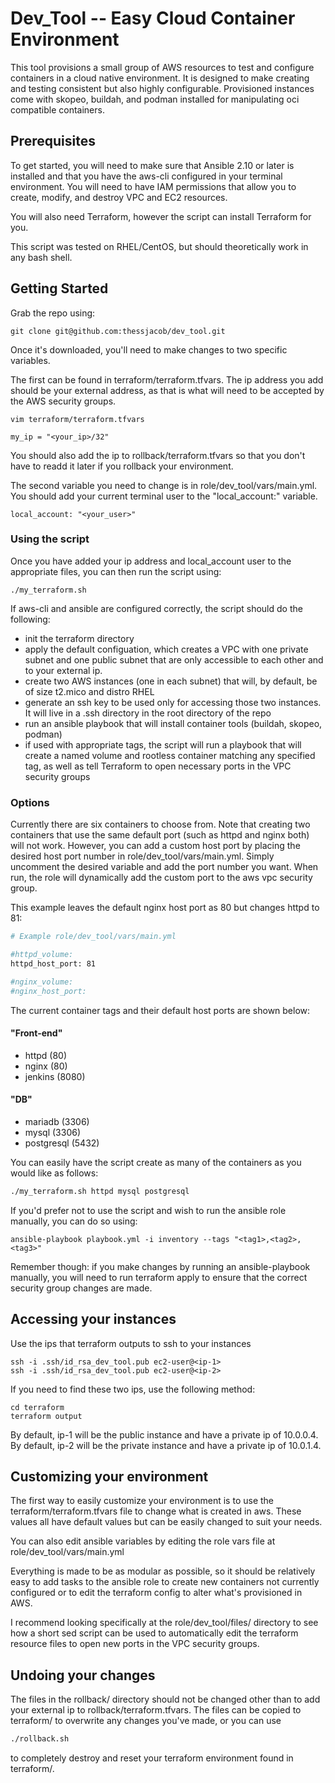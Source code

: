 # Dev_Tool -- Easy Cloud Container Environment

This tool provisions a small group of AWS resources to test and configure containers in a cloud native environment. It is designed to make creating and testing consistent but also highly configurable. Provisioned instances come with skopeo, buildah, and podman installed for manipulating oci compatible containers.


## Prerequisites
To get started, you will need to make sure that Ansible 2.10 or later is installed and that you have the aws-cli configured in your terminal environment. You will need to have IAM permissions that allow you to create, modify, and destroy VPC and EC2 resources.

You will also need Terraform, however the script can install Terraform for you.

This script was tested on RHEL/CentOS, but should theoretically work in any bash shell.


## Getting Started

Grab the repo using:
```
git clone git@github.com:thessjacob/dev_tool.git
```

Once it's downloaded, you'll need to make changes to two specific variables. 

The first can be found in terraform/terraform.tfvars. The ip address you add should be your external address, as that is what will need to be accepted by the AWS security groups.
```
vim terraform/terraform.tfvars

my_ip = "<your_ip>/32"
```
You should also add the ip to rollback/terraform.tfvars so that you don't have to readd it later if you rollback your environment.

The second variable you need to change is in role/dev_tool/vars/main.yml. You should add your current terminal user to the "local_account:" variable.
```
local_account: "<your_user>"
```

### Using the script

Once you have added your ip address and local_account user to the appropriate files, you can then run the script using:

```
./my_terraform.sh
```

If aws-cli and ansible are configured correctly, the script should do the following:
- init the terraform directory
- apply the default configuation, which creates a VPC with one private subnet and one public subnet that are only accessible to each other and to your external ip.
- create two AWS instances (one in each subnet) that will, by default, be of size t2.mico and distro RHEL
- generate an ssh key to be used only for accessing those two instances. It will live in a .ssh directory in the root directory of the repo
- run an ansible playbook that will install container tools (buildah, skopeo, podman)
- if used with appropriate tags, the script will run a playbook that will create a named volume and rootless container matching any specified tag, as well as tell Terraform to open necessary ports in the VPC security groups


### Options

Currently there are six containers to choose from. Note that creating two containers that use the same default port (such as httpd and nginx both) will not work. However, you can add a custom host port by placing the desired host port number in role/dev_tool/vars/main.yml. Simply uncomment the desired variable and add the port number you want. When run, the role will dynamically add the custom port to the aws vpc security group.

This example leaves the default nginx host port as 80 but changes httpd to 81:
``` sh
# Example role/dev_tool/vars/main.yml

#httpd_volume:
httpd_host_port: 81

#nginx_volume:
#nginx_host_port:
```
The current container tags and their default host ports are shown below:

#### "Front-end"
- httpd     (80)
- nginx     (80)
- jenkins   (8080)

#### "DB"
- mariadb    (3306)
- mysql      (3306)
- postgresql (5432)

You can easily have the script create as many of the containers as you would like as follows:
``` sh
./my_terraform.sh httpd mysql postgresql
```

If you'd prefer not to use the script and wish to run the ansible role manually, you can do so using:
```
ansible-playbook playbook.yml -i inventory --tags "<tag1>,<tag2>,<tag3>"
```
Remember though: if you make changes by running an ansible-playbook manually, you will need to run terraform apply to ensure that the correct security group changes are made.


## Accessing your instances
Use the ips that terraform outputs to ssh to your instances
```
ssh -i .ssh/id_rsa_dev_tool.pub ec2-user@<ip-1>
ssh -i .ssh/id_rsa_dev_tool.pub ec2-user@<ip-2>
```
If you need to find these two ips, use the following method:
```
cd terraform
terraform output
```

By default, ip-1 will be the public instance and have a private ip of 10.0.0.4.
By default, ip-2 will be the private instance and have a private ip of 10.0.1.4.


## Customizing your environment

The first way to easily customize your environment is to use the terraform/terraform.tfvars file to change what is created in aws. These values all have default values but can be easily changed to suit your needs.

You can also edit ansible variables by editing the role vars file at role/dev_tool/vars/main.yml

Everything is made to be as modular as possible, so it should be relatively easy to add tasks to the ansible role to create new containers not currently configured or to edit the terraform config to alter what's provisioned in AWS.

I recommend looking specifically at the role/dev_tool/files/ directory to see how a short sed script can be used to automatically edit the terraform resource files to open new ports in the VPC security groups.


## Undoing your changes

The files in the rollback/ directory should not be changed other than to add your external ip to rollback/terraform.tfvars. The files can be copied to terraform/ to overwrite any changes you've made, or you can use
``` sh
./rollback.sh
```
to completely destroy and reset your terraform environment found in terraform/.
